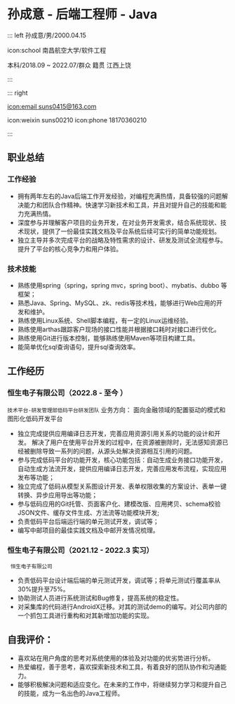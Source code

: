 # 孙成意 - 后端工程师 - Java

::: left
孙成意/男/2000.04.15

icon:school 南昌航空大学/软件工程

本科/2018.09 ~ 2022.07/群众
籍贯 江西上饶

:::

::: right


[icon:email suns0415@163.com](mailto:suns0415@163.com)

icon:weixin suns00210
icon:phone 18170360210

:::
## 职业总结
### 工作经验
- 拥有两年左右的Java后端工作开发经验，对编程充满热情，具备较强的问题解决能力和团队合作精神。快速学习新技术和工具，并且对提升自己的技能和能力充满热情。
- 深度参与并理解客户项目的业务开发，在对业务开发需求，结合系统现状、技术现状，提供了一份最佳实践文档及平台系统后续可实行的简单功能规划。
- 独立主导并多次完成平台的战略及特性需求的设计、研发及测试全流程参与。提升了平台的核心竞争力和用户体验。

### 技术技能
- 熟练使用spring（spring，spring mvc，spring boot）、mybatis、dubbo 等框架；
- 熟悉Java、Spring、MySQL、zk、redis等技术栈，能够进行Web应用的开发和维护。
- 熟练使用Linux系统、Shell脚本编程，有一定的Linux运维经验。
- 熟练使用arthas跟踪客户现场的接口性能并根据接口耗时对接口进行优化。
- 熟练使用Git进行版本控制，能够熟练使用Maven等项目构建工具。
- 能简单优化sql查询语句，提升sql查询效率。

## 工作经历

### 恒生电子有限公司（2022.8 - 至今 ）
`技术平台-研发管理部低码平台研发团队`
业务方向： 面向金融领域的配置驱动的模式和图形化低码开发平台

- 独立完成提供应用编译日志开发，完善应用资源引用关系的功能的设计和开发。
  解决了用户在使用平台开发的过程中，在资源被删除时，无法感知资源已经被删除导致一系列的问题，从源头处解决资源相互引用的问题。
- 参与完成低码平台的功能开发，核心功能包括：自动生成业务接口功能开发，自动生成方法流开发，提供应用编译日志开发，完善应用发布流程，实现应用发布等功能；
- 独立完成了低码从模型关系图设计开发、表单权限收集的方案设计、表单一键转换、异步应用导出等功能；
- 参与低码应用的Git托管、页面客户化、建模改版、应用拷贝、schema校验JSON文件、缓存文件生成、方法流等功能模块开发;
- 负责低码平台后端运行端的单元测试开发，调试等；
- 编写中邮项目的最佳实践文档及中邮开发情况梳理。

### 恒生电子有限公司（2021.12 - 2022.3 实习）

` 恒生电子有限公司`

- 负责低码平台设计端后端的单元测试开发，调试等；将单元测试行覆盖率从30%提升至75%。
- 协助测试人员进行系统测试和Bug修复，提高系统的稳定性。
- 对采集库的代码进行AndroidX迁移。对其的测试demo的编写。对公司内部的一个抓包工具进行重构和对其新增加功能的实现。

  
## 自我评价：
- 喜欢站在用户角度的思考对系统使用的体验及对功能的优劣势进行分析。
- 热爱编程，善于思考，喜欢探索新技术和工具，有着良好的团队协作和沟通能力。
- 能够积极解决问题和适应变化。在未来的工作中，将继续努力学习和提升自己的技能，成为一名出色的Java工程师。


